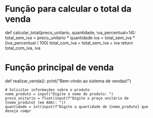 # Função para calcular o total da venda
def calcular_total(preco_unitario, quantidade, iva_percentual=14):
    total_sem_iva = preco_unitario * quantidade
    iva = total_sem_iva * (iva_percentual / 100)
    total_com_iva = total_sem_iva + iva
    return total_com_iva, iva

# Função principal de venda
def realizar_venda():
    print("Bem-vindo ao sistema de vendas!")
    
    # Solicitar informações sobre o produto
    nome_produto = input("Digite o nome do produto: ")
    preco_unitario = float(input(f"Digite o preço unitário de {nome_produto} (em AOA): "))
    quantidade = int(input(f"Digite a quantidade de {nome_produto} que deseja compr
